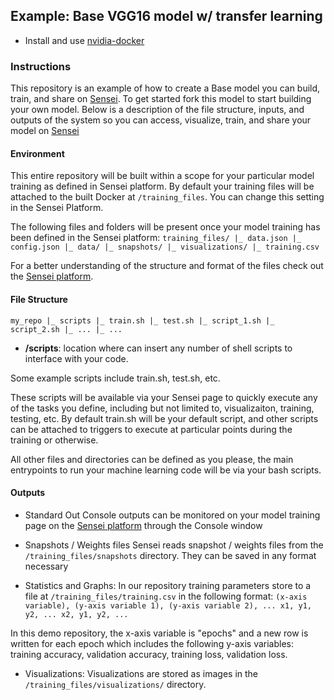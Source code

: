 ## Example: Base VGG16 model w/ transfer learning

* Install and use [nvidia-docker](https://github.com/NVIDIA/nvidia-docker)

### Instructions

This repository is an example of how to create a Base model you can build, train, and share on [Sensei](https://sensei.com). To get started fork this model to start building your own model.
Below is a description of the file structure, inputs, and outputs of the system so you can access, visualize, train, and share your model on [Sensei](https://sensei.com) 

#### Environment
This entire repository will be built within a scope for your particular model training as defined in Sensei platform. By default your training files will be attached to the 
built Docker at `/training_files`. You can change this setting in the Sensei Platform. 

The following files and folders will be present once your model training has been defined in the Sensei platform: 
``
training_files/
 |_ data.json
 |_ config.json
 |_ data/
 |_ snapshots/
 |_ visualizations/
 |_ training.csv
``

For a better understanding of the structure and format of the files check out the [Sensei platform](https://sensei.com).

#### File Structure

``
my_repo
 |_ scripts
   |_ train.sh
   |_ test.sh
   |_ script_1.sh
   |_ script_2.sh
   |_ ...
 |_ ...
``

* **/scripts**: location where can insert any number of shell scripts to interface with your code. 

Some example scripts include train.sh, test.sh, etc. 

These scripts will be available via your Sensei page to quickly execute any of the tasks you define, including but not limited to, visualizaiton, training, 
testing, etc. By default train.sh will be your default script, and other scripts can be attached to triggers to execute at particular points during the training or otherwise.

All other files and directories can be defined as you please, the main entrypoints to run your machine learning code will be via your bash scripts. 

#### Outputs
* Standard Out
Console outputs can be monitored on your model training page on the [Sensei platform](https://sensei.com) through the Console window

* Snapshots / Weights files
Sensei reads snapshot / weights files from the `/training_files/snapshots` directory. They can be saved in any format necessary 

* Statistics and Graphs: 
In our repository training parameters store to a file at `/training_files/training.csv` in the following format:
``
(x-axis variable), (y-axis variable 1), (y-axis variable 2), ...
x1, y1, y2, ...
x2, y1, y2, ...
``

In this demo repository, the x-axis variable is "epochs" and a new row is written for each epoch which includes the following y-axis variables:
training accuracy, validation accuracy, training loss, validation loss. 

* Visualizations:
Visualizations are stored as images in the `/training_files/visualizations/` directory. 